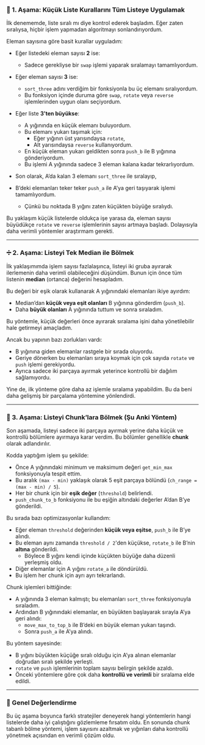 ### 🧩 1. Aşama: Küçük Liste Kurallarını Tüm Listeye Uygulamak

İlk denememde, liste sıralı mı diye kontrol ederek başladım. Eğer zaten sıralıysa, hiçbir işlem yapmadan algoritmayı sonlandırıyordum.

Eleman sayısına göre basit kurallar uyguladım:

- Eğer listedeki eleman sayısı **2** ise:
  - Sadece gerekliyse bir `swap` işlemi yaparak sıralamayı tamamlıyordum.

- Eğer eleman sayısı **3** ise:
  - `sort_three` adını verdiğim bir fonksiyonla bu üç elemanı sıralıyordum.
  - Bu fonksiyon içinde duruma göre `swap`, `rotate` veya `reverse` işlemlerinden uygun olanı seçiyordum.

- Eğer liste **3'ten büyükse**:
  - A yığınında en küçük elemanı buluyordum.
  - Bu elemanı yukarı taşımak için:
    - Eğer yığının üst yarısındaysa `rotate`,
    - Alt yarısındaysa `reverse` kullanıyordum.
  - En küçük eleman yukarı geldikten sonra `push_b` ile B yığınına gönderiyordum.
  - Bu işlemi A yığınında sadece 3 eleman kalana kadar tekrarlıyordum.

- Son olarak, A’da kalan 3 elemanı `sort_three` ile sıralayıp,
- B’deki elemanları teker teker `push_a` ile A’ya geri taşıyarak işlemi tamamlıyordum.
  - Çünkü bu noktada B yığını zaten küçükten büyüğe sıralıydı.

Bu yaklaşım küçük listelerde oldukça işe yarasa da, eleman sayısı büyüdükçe `rotate` ve `reverse` işlemlerinin sayısı artmaya başladı. Dolayısıyla daha verimli yöntemler araştırmam gerekti.

---

### ➗ 2. Aşama: Listeyi Tek Median ile Bölmek

İlk yaklaşımımda işlem sayısı fazlalaşınca, listeyi iki gruba ayırarak ilerlemenin daha verimli olabileceğini düşündüm. Bunun için önce tüm listenin **median** (ortanca) değerini hesapladım.

Bu değeri bir eşik olarak kullanarak A yığınındaki elemanları ikiye ayırdım:

- Median’dan **küçük veya eşit olanları** B yığınına gönderdim (`push_b`).
- Daha **büyük olanları** A yığınında tuttum ve sonra sıraladım.

Bu yöntemle, küçük değerleri önce ayırarak sıralama işini daha yönetilebilir hale getirmeyi amaçladım.

Ancak bu yapının bazı zorlukları vardı:

- B yığınına giden elemanlar rastgele bir sırada oluyordu.
- Geriye dönerken bu elemanları sıraya koymak için çok sayıda `rotate` ve `push` işlemi gerekiyordu.
- Ayrıca sadece iki parçaya ayırmak yeterince kontrollü bir dağılım sağlamıyordu.

Yine de, ilk yönteme göre daha az işlemle sıralama yapabildim. Bu da beni daha gelişmiş bir parçalama yöntemine yönlendirdi.

---

### 🧱 3. Aşama: Listeyi Chunk’lara Bölmek (Şu Anki Yöntem)

Son aşamada, listeyi sadece iki parçaya ayırmak yerine daha küçük ve kontrollü bölümlere ayırmaya karar verdim. Bu bölümler genellikle **chunk** olarak adlandırılır.

Kodda yaptığım işlem şu şekilde:

- Önce A yığınındaki minimum ve maksimum değeri `get_min_max` fonksiyonuyla tespit ettim.
- Bu aralık `(max - min)` yaklaşık olarak 5 eşit parçaya bölündü (`ch_range = (max - min) / 5`).
- Her bir chunk için bir **eşik değer** (`threshold`) belirlendi.
- `push_chunk_to_b` fonksiyonu ile bu eşiğin altındaki değerler A’dan B’ye gönderildi.

Bu sırada bazı optimizasyonlar kullandım:

- Eğer eleman `threshold` değerinden **küçük veya eşitse**, `push_b` ile B’ye alındı.
- Bu eleman aynı zamanda `threshold / 2`'den küçükse, `rotate_b` ile B’nin **altına** gönderildi.
  - Böylece B yığını kendi içinde küçükten büyüğe daha düzenli yerleşmiş oldu.
- Diğer elemanlar için A yığını `rotate_a` ile döndürüldü.
- Bu işlem her chunk için ayrı ayrı tekrarlandı.

Chunk işlemleri bittiğinde:

- A yığınında 3 eleman kalmıştı; bu elemanları `sort_three` fonksiyonuyla sıraladım.
- Ardından B yığınındaki elemanlar, en büyükten başlayarak sırayla A’ya geri alındı:
  - `move_max_to_top_b` ile B’deki en büyük eleman yukarı taşındı.
  - Sonra `push_a` ile A’ya alındı.

Bu yöntem sayesinde:

- B yığını büyükten küçüğe sıralı olduğu için A’ya alınan elemanlar doğrudan sıralı şekilde yerleşti.
- `rotate` ve `push` işlemlerinin toplam sayısı belirgin şekilde azaldı.
- Önceki yöntemlere göre çok daha **kontrollü ve verimli** bir sıralama elde edildi.

---

### 📌 Genel Değerlendirme

Bu üç aşama boyunca farklı stratejiler deneyerek hangi yöntemlerin hangi listelerde daha iyi çalıştığını gözlemleme fırsatım oldu. En sonunda chunk tabanlı bölme yöntemi, işlem sayısını azaltmak ve yığınları daha kontrollü yönetmek açısından en verimli çözüm oldu.
